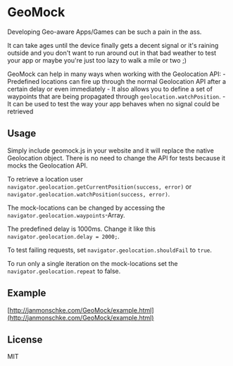 # GeoMock

Developing Geo-aware Apps/Games can be such a pain in the ass.

It can take ages until the device finally gets a decent signal or it's raining outside and you don't want to run around out in that bad weather to test your app or maybe you're just too lazy to walk a mile or two ;)

GeoMock can help in many ways when working with the Geolocation API:
	- Predefined locations can fire up through the normal Geolocation API after a certain delay or even immediately
	- It also allows you to define a set of waypoints that are being propagated through `geolocation.watchPosition`.
	- It can be used to test the way your app behaves when no signal could be retrieved

## Usage

Simply include geomock.js in your website and it will replace the native Geolocation object. There is no need to change the API for tests because it mocks the Geolocation API.

To retrieve a location user `navigator.geolocation.getCurrentPosition(success, error)` or `navigator.geolocation.watchPosition(success, error)`.

The mock-locations can be changed by accessing the `navigator.geolocation.waypoints`-Array.

The predefined delay is 1000ms. Change it like this `navigator.geolocation.delay = 2000;`.

To test failing requests, set `navigator.geolocation.shouldFail` to `true`.

To run only a single iteration on the mock-locations set the `navigator.geolocation.repeat` to false.

## Example
[http://janmonschke.com/GeoMock/example.html](http://janmonschke.com/GeoMock/example.html)

## License
MIT
